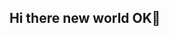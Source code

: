 ## Hi there new world OK👋

<!--
**chensmgt/chensmgt** is a ✨ _special_ ✨ repository because its `README.md` (this file) appears on your GitHub profile.

Here are some ideas to get you started:

- 🔭 I’m currently working on .creating a new web for my new business..
- 🌱 I’m currently learning ..coding.
- 👯 I’m looking to collaborate on .coding..
- 🤔 I’m looking for help with .coding..
- 💬 Ask me about New Zealand...
- 📫 How to reach me: email...
- 😄 Pronouns: hard to start a new thing...
- ⚡ Fun fact: attitude is 100%...
-->
